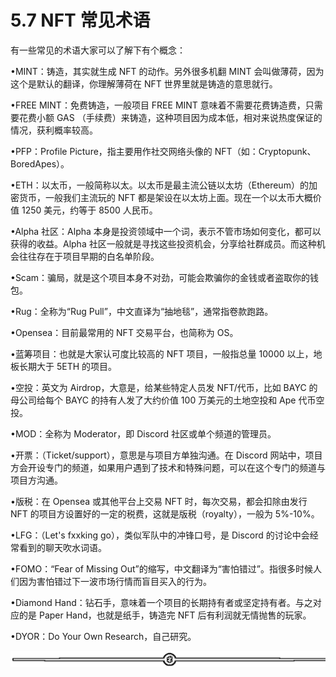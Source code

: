 # 5.7 NFT 常见术语

有一些常见的术语大家可以了解下有个概念：

•MINT：铸造，其实就生成 NFT 的动作。另外很多机翻 MINT 会叫做薄荷，因为这个是默认的翻译，你理解薄荷在 NFT 世界里就是铸造的意思就行。

•FREE MINT：免费铸造，一般项目 FREE MINT 意味着不需要花费铸造费，只需要花费小额 GAS （手续费）来铸造，这种项目因为成本低，相对来说热度保证的情况，获利概率较高。

•PFP：Profile Picture，指主要用作社交网络头像的 NFT（如：Cryptopunk、BoredApes）。

•ETH：以太币，一般简称以太。以太币是最主流公链以太坊（Ethereum）的加密货币，一般我们主流玩的 NFT 都是架设在以太坊上面。现在一个以太币大概价值 1250 美元，约等于 8500 人民币。

•Alpha 社区：Alpha 本身是投资领域中一个词，表示不管市场如何变化，都可以获得的收益。Alpha 社区一般就是寻找这些投资机会，分享给社群成员。而这种机会往往存在于项目早期的白名单阶段。

•Scam：骗局，就是这个项目本身不对劲，可能会欺骗你的金钱或者盗取你的钱包。

•Rug：全称为“Rug Pull”，中文直译为“抽地毯”，通常指卷款跑路。

•Opensea：目前最常用的 NFT 交易平台，也简称为 OS。

•蓝筹项目：也就是大家认可度比较高的 NFT 项目，一般指总量 10000 以上，地板长期大于 5ETH 的项目。

•空投：英文为 Airdrop，大意是，给某些特定人员发 NFT/代币，比如 BAYC 的母公司给每个 BAYC 的持有人发了大约价值 100 万美元的土地空投和 Ape 代币空投。

•MOD：全称为 Moderator，即 Discord 社区或单个频道的管理员。

•开票：（Ticket/support），意思是与项目方单独沟通。在 Discord 网站中，项目方会开设专门的频道，如果用户遇到了技术和特殊问题，可以在这个专门的频道与项目方沟通。

•版税：在 Opensea 或其他平台上交易 NFT 时，每次交易，都会扣除由发行 NFT 的项目方设置好的一定的税费，这就是版税（royalty），一般为 5%-10%。

•LFG：（Let's fxxking go），类似军队中的冲锋口号，是 Discord 的讨论中会经常看到的聊天吹水词语。

•FOMO：“Fear of Missing Out”的缩写，中文翻译为“害怕错过”。指很多时候人们因为害怕错过下一波市场行情而盲目买入的行为。

•Diamond Hand：钻石手，意味着一个项目的长期持有者或坚定持有者。与之对应的是 Paper Hand，也就是纸手，铸造完 NFT 后有利润就无情抛售的玩家。

•DYOR：Do Your Own Research，自己研究。

![](img/d2c5514a55bab876d48116f023b6bdd6.png)